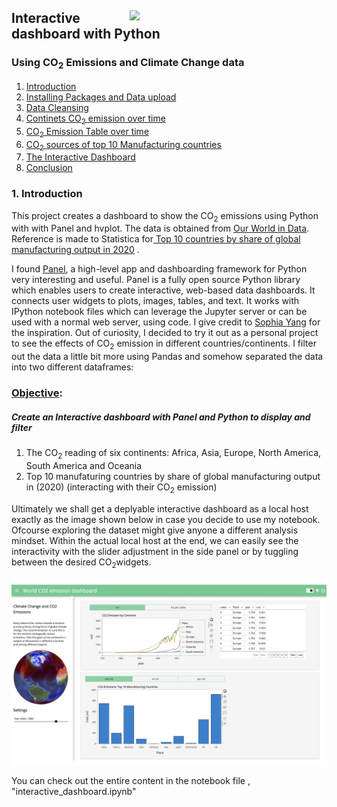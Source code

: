 <html>
<div>
   <a href="https://www.obilorjim.com" target="_blank"><img src = "https://www.obilorjim.com/wp-content/uploads/2021/03/myprofile2.jpg" width = 315, align = "right"> </a>
  <h2 style: "text-align: center;">Interactive dashboard with Python</h2>
  <h3 style: "text-align: center;">Using CO<sub>2</sub> Emissions and Climate Change data</h3>
</div>
</html>

1. [Introduction](#step1)
2. [Installing Packages and Data upload](#step2)
3. [Data Cleansing](#step3)
4. [Continets CO<sub>2</sub> emission over time](#step4)
5. [CO<sub>2</sub> Emission Table over time](#step5)
6. [CO<sub>2</sub> sources of top 10 Manufacturing countries](#step6)
7. [The Interactive Dashboard](#step7)
8. [Conclusion](#step8)

### <a id="step1"></a> 1. Introduction
This project creates a dashboard to show the CO<sub>2</sub> emissions using Python with with Panel and hvplot. The data is obtained from
<a href="http://ourworldindata.org" target="_blank"> Our World in Data</a>. Reference is made to Statistica for<a href="https://www.statista.com/chart/20858/top-10-countries-by-share-of-global-manufacturing-output/" target="_blank"> Top 10 countries by share of global manufacturing output in 2020</a> .

I found [Panel](https://panel.holoviz.org/index.html), a high-level app and dashboarding framework for Python very interesting and useful. Panel is a fully open source Python library which enables users to create interactive, web-based data dashboards. It connects user widgets to plots, images, tables, and text. It works with IPython notebook files which can leverage the Jupyter server or can be used with a normal web server, using code. I give credit to <a href="https://github.com/sophiamyang" target="_blank"> Sophia Yang</a> for the inspiration. Out of curiosity, I decided to try it out as a personal project to see the effects of CO<sub>2</sub> emission in different countries/continents. I filter out the data a little bit more using Pandas and somehow separated the data into two different dataframes:

### <u>Objective</u>: 
##### Create an Interactive dashboard with Panel and Python to display and filter
1. The CO<sub>2</sub> reading of six continents: Africa, Asia, Europe, North America, South America and Oceania 
1. Top 10 manufaturing countries by share of global manufacturing output in (2020) (interacting with their CO<sub>2</sub> emission)

Ultimately we shall get a deplyable interactive dashboard as a local host exactly as the image shown below in case you decide to use my notebook. Ofcourse exploring the dataset might give anyone a different analysis mindset. Within the actual local host at the end,  we can easily see the interactivity with the slider adjustment in the side panel or by tuggling between the  desired CO<sub>2</sub>widgets.

<img src="interactive_dashboard.png" alt="Interactive dashboard"  align="center">

<p>  You can check out the entire content in the notebook file , "interactive_dashboard.ipynb"</p>
